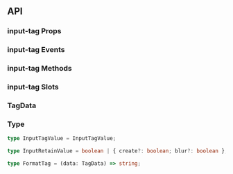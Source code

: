 ## API

### input-tag Props

<field-table :data="inputTagProps"/>

### input-tag Events

<field-table :data="inputTagEvents" type="emits" />

### input-tag Methods

<field-table :data="inputTagMethods" type="methods" />

### input-tag Slots

<field-table :data="inputTagSlots"  type="slots"/>

### TagData

<field-table :data="tagDataProps"/>

### Type

```typescript
type InputTagValue = InputTagValue;

type InputRetainValue = boolean | { create?: boolean; blur?: boolean };

type FormatTag = (data: TagData) => string;
```

<script setup>
import { ref } from 'vue';

const inputTagProps = ref([
  {
    name: 'model-value (v-model)',
    desc: '绑定值',
    type: 'InputTagValue[]',
    value: '-',
  },
  {
    name: 'default-value',
    desc: '默认值（非受控状态）',
    type: 'InputTagValue[]',
    value: '[]',
  },
  {
    name: 'input-value (v-model)',
    desc: '输入框的值',
    type: 'string',
    value: '-',
  },
  {
    name: 'default-input-value',
    desc: '输入框的默认值（非受控状态）',
    type: 'string',
    value: "''",
  },
  {
    name: 'placeholder',
    desc: '占位符',
    type: 'string',
    value: '-',
  },
  {
    name: 'disabled',
    desc: '是否禁用',
    type: 'boolean',
    value: 'false',
  },
  {
    name: 'error',
    desc: '是否为错误状态',
    type: 'boolean',
    value: 'false',
  },
  {
    name: 'readonly',
    desc: '是否为只读模式',
    type: 'boolean',
    value: 'false',
  },
  {
    name: 'allow-clear',
    desc: '是否允许清空',
    type: 'boolean',
    value: 'false',
  },
  {
    name: 'size',
    desc: '输入框的大小',
    type: "Size（参见Button）",
    value: "'medium'",
  },
  {
    name: 'max-tag-count',
    desc: '最多展示的标签个数，0 表示不限制',
    type: 'number',
    value: '0',
  },
  {
    name: 'retain-input-value',
    desc: '是否保留输入框的内容',
    type: 'InputRetainValue',
    value: 'false',
  },
  {
    name: 'format-tag',
    desc: '格式化标签内容',
    type: 'FormatTag',
    value: '-',
  },
  {
    name: 'unique-value',
    desc: '是否仅创建唯一的值',
    type: 'boolean',
    value: 'false',
  },
  {
    name: 'field-names',
    desc: '自定义 TagData 中的字段',
    type: 'InputTagFieldNames',
    value: '-',
  },
  {
    name: 'tag-nowrap',
    desc: '标签内容不换行',
    type: 'boolean',
    value: 'false',
  },
]);

const inputTagEvents = ref([
  {
    name: 'change',
    desc: '值发生改变时触发',
    type: 'value: InputTagValue, \nev: Event',
    value: '-',
  },
  {
    name: 'input-value-change',
    desc: '输入值发生改变时触发',
    type: 'inputValue: string, \nev: Event',
    value: '-',
  },
  {
    name: 'press-enter',
    desc: '按下回车键时触发',
    type: 'inputValue: string, \nev: KeyboardEvent',
    value: '-',
  },
  {
    name: 'remove',
    desc: '点击标签的删除按钮时触发',
    type: 'removed: string | number, \nev: Event',
    value: '-',
  },
  {
    name: 'clear',
    desc: '点击清除按钮时触发',
    type: 'ev: MouseEvent',
    value: '-',
  },
  {
    name: 'focus',
    desc: '输入框获取焦点时触发',
    type: 'ev: FocusEvent',
    value: '-',
  },
  {
    name: 'blur',
    desc: '输入框失去焦点时触发',
    type: 'ev: FocusEvent',
    value: '-',
  },
]);

const inputTagMethods = ref([
  {
    name: 'focus',
    desc: '使输入框获取焦点',
    type: '() => void',
    value: '-',
  },
  {
    name: 'blur',
    desc: '使输入框失去焦点',
    type: '() => void',
    value: '-',
  },
]);

const inputTagSlots = ref([
  {
    name: 'tag',
    desc: '输入框标签的显示内容',
    type: 'data: TagData',
    value: '-',
  },
  {
    name: 'prefix',
    desc: '前缀元素',
    type: '-',
    value: '-',
  },
  {
    name: 'suffix',
    desc: '后缀元素',
    type: '-',
    value: '-',
  },
]);

const tagDataProps = ref([
  {
    name: 'value',
    desc: '标签值',
    type: 'string | number',
    value: '-',
  },
  {
    name: 'label',
    desc: '标签内容',
    type: 'string',
    value: '-',
  },
  {
    name: 'closable',
    desc: '是否可关闭',
    type: 'boolean',
    value: 'false',
  },
  {
    name: 'tagProps',
    desc: '标签属性',
    type: 'TagProps',
    value: '-',
  },
]);
</script>

```

```

